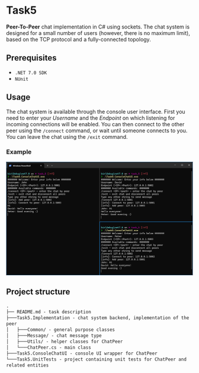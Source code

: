 # Task5

**Peer-To-Peer** chat implementation in C# using sockets. The chat system is designed for a small number of users (however, there is no maximum limit), based on the TCP protocol and a fully-connected topology.

## Prerequisites
- `.NET 7.0 SDK`
- `NUnit`

## Usage 
The chat system is available through the console user interface. First you need to enter your *Username* and the *Endpoint* on which listening for incoming connections will be enabled. You can then connect to the other peer using the `/connect` command, or wait until someone connects to you. You can leave the chat using the `/exit` command.

### Example
![ConsoleUI](Task5.ConsoleChatUI/pics/P2P_console.png)

## Project structure
```
.
├── README.md - task description
├───Task5.Implementation - chat system backend, implementation of the peer
│   ├───Common/ - general purpose classes
│   ├───Message/ - chat message type
│   ├───Utils/ - helper classes for ChatPeer
│   └───ChatPeer.cs - main class
├───Task5.ConsoleChatUI - console UI wrapper for ChatPeer
└───Task5.UnitTests - project containing unit tests for ChatPeer and related entities
```